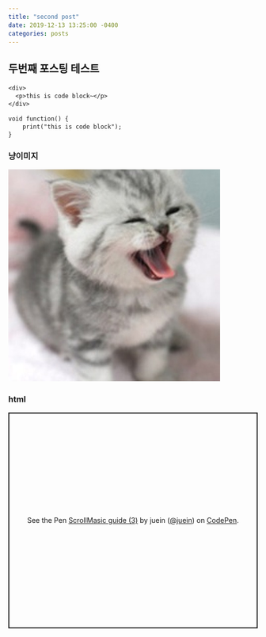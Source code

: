 ```yaml
---
title: "second post"
date: 2019-12-13 13:25:00 -0400
categories: posts
---
```


## 두번째 포스팅 테스트

```
<div>
  <p>this is code block~</p>
</div>
```

```
void function() {
    print("this is code block");
}
```

### 냥이미지

![test image](https://raw.githubusercontent.com/juein/juein.github.io/master/img/profile_cat.jpg)


### html


<p class="codepen" data-height="436" data-theme-id="default" data-default-tab="result" data-user="juein" data-slug-hash="BayzzOZ" style="height: 436px; box-sizing: border-box; display: flex; align-items: center; justify-content: center; border: 2px solid; margin: 1em 0; padding: 1em;" data-pen-title="ScrollMasic guide (3)">
  <span>See the Pen <a href="https://codepen.io/juein/pen/BayzzOZ">
  ScrollMasic guide (3)</a> by juein (<a href="https://codepen.io/juein">@juein</a>)
  on <a href="https://codepen.io">CodePen</a>.</span>
</p>
<script async src="https://static.codepen.io/assets/embed/ei.js"></script>

